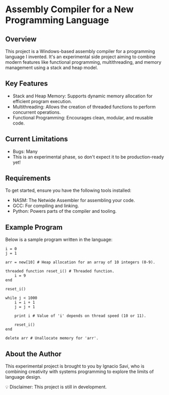 # Assembly Compiler for a New Programming Language

## Overview

This project is a Windows-based assembly compiler for a programming language I invented. It's an experimental side project aiming to combine modern features like functional programming, multithreading, and memory management using a stack and heap model.

## Key Features

- Stack and Heap Memory: Supports dynamic memory allocation for efficient program execution.
- Multithreading: Allows the creation of threaded functions to perform concurrent operations.
- Functional Programming: Encourages clean, modular, and reusable code.

## Current Limitations
- Bugs: Many 
- This is an experimental phase, so don't expect it to be production-ready yet!

## Requirements
To get started, ensure you have the following tools installed:

- NASM: The Netwide Assembler for assembling your code.
- GCC: For compiling and linking.
- Python: Powers parts of the compiler and tooling.

## Example Program

Below is a sample program written in the language:

```
i = 0  
j = 1  

arr = new[10] # Heap allocation for an array of 10 integers (0-9).  

threaded function reset_i() # Threaded function.  
    i = 9  
end  

reset_i()  

while j < 1000  
    i = i + 1  
    j = j + 1  

    print i # Value of 'i' depends on thread speed (10 or 11).  

    reset_i()  
end  

delete arr # Unallocate memory for 'arr'.  
```

## About the Author

This experimental project is brought to you by Ignacio Savi, who is combining creativity with systems programming to explore the limits of language design.

💡 Disclaimer: This project is still in development.